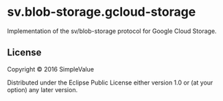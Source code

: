 # sv.blob-storage.gcloud-storage

Implementation of the sv/blob-storage protocol for Google Cloud
Storage.

## License

Copyright © 2016 SimpleValue

Distributed under the Eclipse Public License either version 1.0 or (at
your option) any later version.

